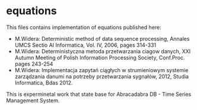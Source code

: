 # equations

This files contains implementation of equations published here:

- M.Widera: Deterministic method of data sequence processing, Annales UMCS Sectio AI Informatica, Vol. IV, 2006, pages 314-331
- M.Widera: Deterministyczna metoda przetwarzania ciagow danych, XXI Autumn Meeting of Polish Information Processing Society, Conf.Proc. pages 243-254
- M.Widera: Implementacja zapytań ciągłych w strumieniowym systemie zarządzania danumi na potrzeby przetwarzania sygnałów, 2012, Studia Informatica, Bdas 2012.

This is experminetal work that state base for Abracadabra DB - Time Series Management System.
